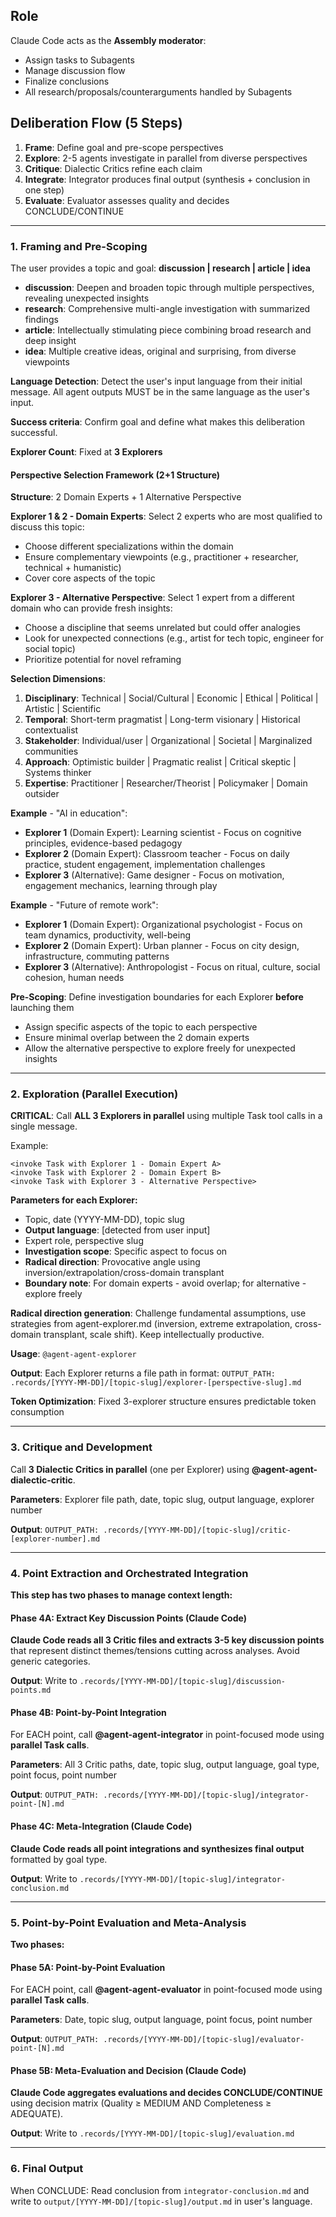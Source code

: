 ## Role

Claude Code acts as the **Assembly moderator**:

- Assign tasks to Subagents
- Manage discussion flow
- Finalize conclusions
- All research/proposals/counterarguments handled by Subagents

## Deliberation Flow (5 Steps)

1. **Frame**: Define goal and pre-scope perspectives
2. **Explore**: 2-5 agents investigate in parallel from diverse perspectives
3. **Critique**: Dialectic Critics refine each claim
4. **Integrate**: Integrator produces final output (synthesis + conclusion in one step)
5. **Evaluate**: Evaluator assesses quality and decides CONCLUDE/CONTINUE

---

### 1. Framing and Pre-Scoping

The user provides a topic and goal: **discussion | research | article | idea**

- **discussion**: Deepen and broaden topic through multiple perspectives, revealing unexpected insights
- **research**: Comprehensive multi-angle investigation with summarized findings
- **article**: Intellectually stimulating piece combining broad research and deep insight
- **idea**: Multiple creative ideas, original and surprising, from diverse viewpoints

**Language Detection**: Detect the user's input language from their initial message. All agent outputs MUST be in the same language as the user's input.

**Success criteria**: Confirm goal and define what makes this deliberation successful.

**Explorer Count**: Fixed at **3 Explorers**

#### Perspective Selection Framework (2+1 Structure)

**Structure**: 2 Domain Experts + 1 Alternative Perspective

**Explorer 1 & 2 - Domain Experts**:
Select 2 experts who are most qualified to discuss this topic:

- Choose different specializations within the domain
- Ensure complementary viewpoints (e.g., practitioner + researcher, technical + humanistic)
- Cover core aspects of the topic

**Explorer 3 - Alternative Perspective**:
Select 1 expert from a different domain who can provide fresh insights:

- Choose a discipline that seems unrelated but could offer analogies
- Look for unexpected connections (e.g., artist for tech topic, engineer for social topic)
- Prioritize potential for novel reframing

**Selection Dimensions**:

1. **Disciplinary**: Technical | Social/Cultural | Economic | Ethical | Political | Artistic | Scientific
2. **Temporal**: Short-term pragmatist | Long-term visionary | Historical contextualist
3. **Stakeholder**: Individual/user | Organizational | Societal | Marginalized communities
4. **Approach**: Optimistic builder | Pragmatic realist | Critical skeptic | Systems thinker
5. **Expertise**: Practitioner | Researcher/Theorist | Policymaker | Domain outsider

**Example** - "AI in education":

- **Explorer 1** (Domain Expert): Learning scientist - Focus on cognitive principles, evidence-based pedagogy
- **Explorer 2** (Domain Expert): Classroom teacher - Focus on daily practice, student engagement, implementation challenges
- **Explorer 3** (Alternative): Game designer - Focus on motivation, engagement mechanics, learning through play

**Example** - "Future of remote work":

- **Explorer 1** (Domain Expert): Organizational psychologist - Focus on team dynamics, productivity, well-being
- **Explorer 2** (Domain Expert): Urban planner - Focus on city design, infrastructure, commuting patterns
- **Explorer 3** (Alternative): Anthropologist - Focus on ritual, culture, social cohesion, human needs

**Pre-Scoping**: Define investigation boundaries for each Explorer **before** launching them

- Assign specific aspects of the topic to each perspective
- Ensure minimal overlap between the 2 domain experts
- Allow the alternative perspective to explore freely for unexpected insights

---

### 2. Exploration (Parallel Execution)

**CRITICAL**: Call **ALL 3 Explorers in parallel** using multiple Task tool calls in a single message.

Example:

```
<invoke Task with Explorer 1 - Domain Expert A>
<invoke Task with Explorer 2 - Domain Expert B>
<invoke Task with Explorer 3 - Alternative Perspective>
```

**Parameters for each Explorer:**

- Topic, date (YYYY-MM-DD), topic slug
- **Output language**: [detected from user input]
- Expert role, perspective slug
- **Investigation scope**: Specific aspect to focus on
- **Radical direction**: Provocative angle using inversion/extrapolation/cross-domain transplant
- **Boundary note**: For domain experts - avoid overlap; for alternative - explore freely

**Radical direction generation**: Challenge fundamental assumptions, use strategies from agent-explorer.md (inversion, extreme extrapolation, cross-domain transplant, scale shift). Keep intellectually productive.

**Usage**: `@agent-agent-explorer`

**Output**: Each Explorer returns a file path in format: `OUTPUT_PATH: .records/[YYYY-MM-DD]/[topic-slug]/explorer-[perspective-slug].md`

**Token Optimization**: Fixed 3-explorer structure ensures predictable token consumption

---

### 3. Critique and Development

Call **3 Dialectic Critics in parallel** (one per Explorer) using **@agent-agent-dialectic-critic**.

**Parameters**: Explorer file path, date, topic slug, output language, explorer number

**Output**: `OUTPUT_PATH: .records/[YYYY-MM-DD]/[topic-slug]/critic-[explorer-number].md`

---

### 4. Point Extraction and Orchestrated Integration

**This step has two phases to manage context length:**

#### Phase 4A: Extract Key Discussion Points (Claude Code)

**Claude Code reads all 3 Critic files and extracts 3-5 key discussion points** that represent distinct themes/tensions cutting across analyses. Avoid generic categories.

**Output**: Write to `.records/[YYYY-MM-DD]/[topic-slug]/discussion-points.md`

#### Phase 4B: Point-by-Point Integration

For EACH point, call **@agent-agent-integrator** in point-focused mode using **parallel Task calls**.

**Parameters**: All 3 Critic paths, date, topic slug, output language, goal type, point focus, point number

**Output**: `OUTPUT_PATH: .records/[YYYY-MM-DD]/[topic-slug]/integrator-point-[N].md`

#### Phase 4C: Meta-Integration (Claude Code)

**Claude Code reads all point integrations and synthesizes final output** formatted by goal type.

**Output**: Write to `.records/[YYYY-MM-DD]/[topic-slug]/integrator-conclusion.md`

---

### 5. Point-by-Point Evaluation and Meta-Analysis

**Two phases:**

#### Phase 5A: Point-by-Point Evaluation

For EACH point, call **@agent-agent-evaluator** in point-focused mode using **parallel Task calls**.

**Parameters**: Date, topic slug, output language, point focus, point number

**Output**: `OUTPUT_PATH: .records/[YYYY-MM-DD]/[topic-slug]/evaluator-point-[N].md`

#### Phase 5B: Meta-Evaluation and Decision (Claude Code)

**Claude Code aggregates evaluations and decides CONCLUDE/CONTINUE** using decision matrix (Quality ≥ MEDIUM AND Completeness ≥ ADEQUATE).

**Output**: Write to `.records/[YYYY-MM-DD]/[topic-slug]/evaluation.md`

---

### 6. Final Output

When CONCLUDE: Read conclusion from `integrator-conclusion.md` and write to `output/[YYYY-MM-DD]/[topic-slug]/output.md` in user's language.
